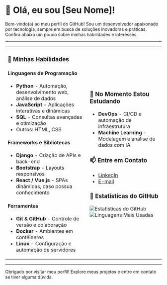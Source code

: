 # 👋 Olá, eu sou [Seu Nome]!

Bem-vindo(a) ao meu perfil do GitHub! Sou um desenvolvedor apaixonado por tecnologia, sempre em busca de soluções inovadoras e práticas. Confira abaixo um pouco sobre minhas habilidades e interesses.

---

<div align="center">

<table>
<tr>
<td>

### 🚀 Minhas Habilidades

#### Linguagens de Programação
- **Python** - Automação, desenvolvimento web, análise de dados
- **JavaScript** - Aplicações interativas e dinâmicas
- **SQL** - Consultas avançadas e otimização
- Outros: HTML, CSS

#### Frameworks e Bibliotecas
- **Django** - Criação de APIs e back-end
- **Bootstrap** - Layouts responsivos
- **React / Vue.js** - SPAs dinâmicas, caso possua conhecimento

#### Ferramentas
- **Git & GitHub** - Controle de versão e colaboração
- **Docker** - Ambientes em contêineres
- **Linux** - Configuração e automação de servidores

</td>
<td>

### 🌱 No Momento Estou Estudando

- **DevOps** - CI/CD e automação de infraestrutura
- **Machine Learning** - Modelagem e análise de dados com IA

### 📫 Entre em Contato

- [LinkedIn](https://www.linkedin.com/in/seu-usuario)
- [E-mail](mailto:seu-email@exemplo.com)

### 👀 Estatísticas do GitHub

![Estatísticas do GitHub](https://github-readme-stats.vercel.app/api?username=seu-usuario&show_icons=true&theme=radical)  
![Linguagens Mais Usadas](https://github-readme-stats.vercel.app/api/top-langs/?username=seu-usuario&layout=compact&theme=radical)

</td>
</tr>
</table>

</div>

---

Obrigado por visitar meu perfil! Explore meus projetos e entre em contato se tiver alguma dúvida.
